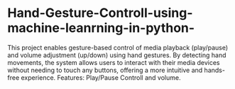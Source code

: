 # Hand-Gesture-Controll-using-machine-leanrning-in-python-
This project enables gesture-based control of media playback (play/pause) and volume adjustment (up/down) using hand gestures. By detecting hand movements, the system allows users to interact with their media devices without needing to touch any buttons, offering a more intuitive and hands-free experience.  Features: Play/Pause Controll and volume.
